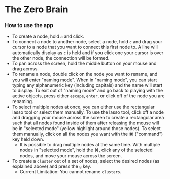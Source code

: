 # The Zero Brain

### How to use the app
- To create a node, hold `a` and click.
- To connect a node to another node, select a node, hold `c` and drag your cursor to a node that you want to connect this first node to. A line will automatically display as `c` is held and if you click one your cursor is over the other node, the connection will be formed.
- To pan across the screen, hold the middle button on your mouse and drag across.
- To rename a node, double click on the node you want to rename, and you will enter "naming mode". When in "naming mode", you can start typing any alphanumeric key (including capitals) and the name will start to display. To exit out of "naming mode" and go back to playing with the active objects, press either `escape`, `enter`, or click off of the node you are renaming.
- To select multiple nodes at once, you can either use the rectangular lasso tool or select them manually. To use the lasso tool, click off a node and dragging your mouse across the screen to create a rectangular area such that all nodes found inside of them after releasing the mouse will be in "selected mode" (yellow highlight around those nodes). To select them manually, click on all the nodes you want with the ⌘ ("command") key held down.
	- It is possible to drag multiple nodes at the same time. With multiple nodes in "selected mode", hold the ⌘, click any of the selected nodes, and move your mouse across the screen.
- To create a `cluster` out of a set of nodes, select the desired nodes (as explained above) and press the `g` key.
	- Current Limitation: You cannot rename `clusters`.


